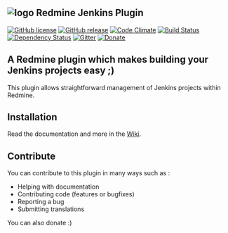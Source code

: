 ## ![logo](https://raw.github.com/jbox-web/redmine_jenkins/gh-pages/images/jenkins_logo.png) Redmine Jenkins Plugin

[![GitHub license](https://img.shields.io/github/license/jbox-web/redmine_jenkins.svg)](https://github.com/jbox-web/redmine_jenkins/blob/devel/LICENSE)
[![GitHub release](https://img.shields.io/github/release/jbox-web/redmine_jenkins.svg)](https://github.com/jbox-web/redmine_jenkins/releases/latest)
[![Code Climate](https://codeclimate.com/github/jbox-web/redmine_jenkins.png)](https://codeclimate.com/github/jbox-web/redmine_jenkins)
[![Build Status](https://travis-ci.org/jbox-web/redmine_jenkins.svg?branch=devel)](https://travis-ci.org/jbox-web/redmine_jenkins)
[![Dependency Status](https://gemnasium.com/jbox-web/redmine_jenkins.svg)](https://gemnasium.com/jbox-web/redmine_jenkins)
[![Gitter](https://badges.gitter.im/Join%20Chat.svg)](https://gitter.im/jbox-web/redmine_jenkins?utm_source=badge&utm_medium=badge&utm_campaign=pr-badge)
[![Donate](https://www.paypalobjects.com/en_US/i/btn/btn_donate_LG.gif)](https://www.paypal.com/cgi-bin/webscr?cmd=_s-xclick&hosted_button_id=FBT7E7DAVVEEU)

## A Redmine plugin which makes building your Jenkins projects easy ;)

This plugin allows straightforward management of Jenkins projects within Redmine.

## Installation

Read the documentation and more in the [Wiki](https://github.com/jbox-web/redmine_jenkins/wiki).

## Contribute

You can contribute to this plugin in many ways such as :
* Helping with documentation
* Contributing code (features or bugfixes)
* Reporting a bug
* Submitting translations

You can also donate :)
